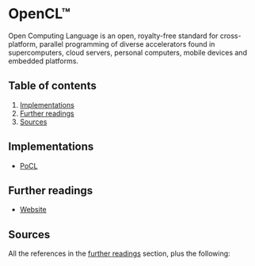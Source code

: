 # OpenCL™

Open Computing Language is an open, royalty-free standard for cross-platform, parallel programming of diverse accelerators found in supercomputers, cloud servers, personal computers, mobile devices and embedded platforms.

## Table of contents <!-- omit in toc -->

1. [Implementations](#implementations)
1. [Further readings](#further-readings)
1. [Sources](#sources)

## Implementations

- [PoCL]

## Further readings

- [Website]

## Sources

All the references in the [further readings] section, plus the following:

<!-- project's references -->
[website]: https://www.khronos.org/opencl/

<!-- internal references -->
[further readings]: #further-readings
[pocl]: pocl.md

<!-- external references -->
